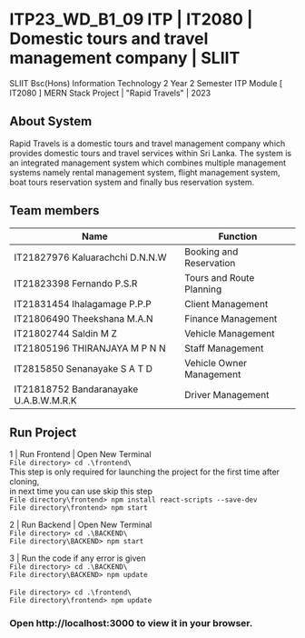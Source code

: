 # ITP23_WD_B1_09 ITP | IT2080 | Domestic tours and travel management company | SLIIT
SLIIT Bsc(Hons) Information Technology 2 Year 2 Semester ITP Module [ IT2080 ] MERN Stack Project | "Rapid Travels" | 2023

## About System

Rapid Travels is a domestic tours and travel management company which provides domestic tours and travel services within Sri Lanka. The system is an integrated management system which combines multiple management systems namely rental management system, flight management system, boat tours reservation system and finally bus reservation system.


## Team members

| Name  | Function |
| ------------- | ------------- |
| IT21827976 Kaluarachchi D.N.N.W | Booking and Reservation  |
| IT21823398 Fernando P.S.R | Tours and Route Planning |
| IT21831454 Ihalagamage P.P.P | Client Management|
| IT21806490 Theekshana M.A.N | Finance Management |
| IT21802744 Saldin M Z | Vehicle Management |
| IT21805196 THIRANJAYA M P N N|  Staff Management |
| IT2815850 Senanayake S A T D| Vehicle Owner Management|
| IT21818752 Bandaranayake U.A.B.W.M.R.K| Driver Management|

## Run Project 

1 | Run Frontend | Open New Terminal<br>
`File directory> cd .\frontend\`<br>
This step is only required for launching the project for the first time after cloning,<br> in next time you can use skip this step<br>
`File directory\frontend> npm install react-scripts --save-dev` <br> 
`File directory\frontend> npm start`<br>


2 | Run Backend | Open New Terminal<br>
`File directory> cd .\BACKEND\`<br>
`File directory\BACKEND> npm start`

3 | Run the code if any error is given
<br>
`File directory> cd .\BACKEND\`<br>
`File directory\BACKEND> npm update`
<br><br>
`File directory> cd .\frontend\`<br>
`File directory\frontend> npm update`<br>


### Open http://localhost:3000 to view it in your browser.

